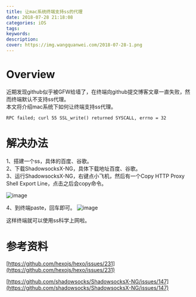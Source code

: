 ```yaml
---
title: 让mac系统终端支持ss的代理
date: 2018-07-28 21:18:08
categories: iOS
tags:
keywords: 
description:
cover: https://img.wangquanwei.com/2018-07-28-1.png
---
```


# Overview
近期发现github似乎被GFW给墙了，在终端向github提交博客文章一直失败，然而终端默认不支持ss代理。  
本文将介绍mac系统下如何让终端支持ss代理。


```
RPC failed; curl 55 SSL_write() returned SYSCALL, errno = 32
```

<!-- more -->

# 解决办法
1、搭建一个ss，具体的百度、谷歌。  
2、下载ShadowsocksX-NG，具体下载地址百度、谷歌。  
3、运行ShadowsocksX-NG，右键点小飞机，然后有一个Copy HTTP Proxy Shell Export Line，点击之后会copy命令。

![image](https://img.wangquanwei.com/6B8B6DA9-C3E3-4BCF-986F-36B12CE02B68.png)  

4、到终端paste，回车即可。
![image](https://img.wangquanwei.com/FF6D32B9-166B-4517-B6BF-B8B599AC3FDC.png)

这样终端就可以使用ss科学上网啦。

# 参考资料
[https://github.com/hexojs/hexo/issues/231](https://github.com/hexojs/hexo/issues/231)  

[https://github.com/shadowsocks/ShadowsocksX-NG/issues/147](https://github.com/shadowsocks/ShadowsocksX-NG/issues/147)
